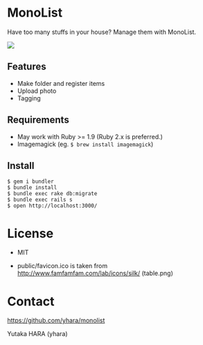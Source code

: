 MonoList
========

Have too many stuffs in your house? Manage them with MonoList.

![](http://gyazo.com/d69acf3db561a456422821c34c742da7.png)

Features
--------

* Make folder and register items
* Upload photo
* Tagging

Requirements
------------

* May work with Ruby >= 1.9 (Ruby 2.x is preferred.)
* Imagemagick (eg. `$ brew install imagemagick`)

Install
-------

    $ gem i bundler
    $ bundle install
    $ bundle exec rake db:migrate
    $ bundle exec rails s
    $ open http://localhost:3000/

License
=======

* MIT

* public/favicon.ico is taken from http://www.famfamfam.com/lab/icons/silk/ (table.png)

Contact
=======

https://github.com/yhara/monolist

Yutaka HARA (yhara)
